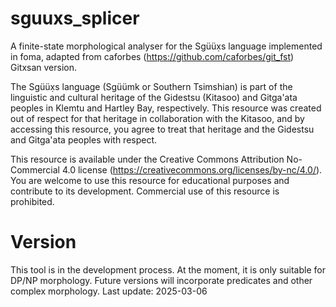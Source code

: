 # sguuxs_splicer
A finite-state morphological analyser for the Sgüüx̣s language implemented in foma, adapted from caforbes (<https://github.com/caforbes/git_fst>) Gitxsan version.

The Sgüüx̣s language (Sgüümk or Southern Tsimshian) is part of the linguistic and cultural heritage of the Gidestsu (Kitasoo) and Gitga'ata peoples in Klemtu and Hartley Bay, respectively. This resource was created out of respect for that heritage in collaboration with the Kitasoo, and by accessing this resource, you agree to treat that heritage and the Gidestsu and Gitga'ata peoples with respect.

This resource is available under the Creative Commons Attribution No-Commercial 4.0 license (https://creativecommons.org/licenses/by-nc/4.0/). You are welcome to use this resource for educational purposes and contribute to its development. Commercial use of this resource is prohibited.
# Version
This tool is in the development process. At the moment, it is only suitable for DP/NP morphology. Future versions will incorporate predicates and other complex morphology.
Last update: 2025-03-06
